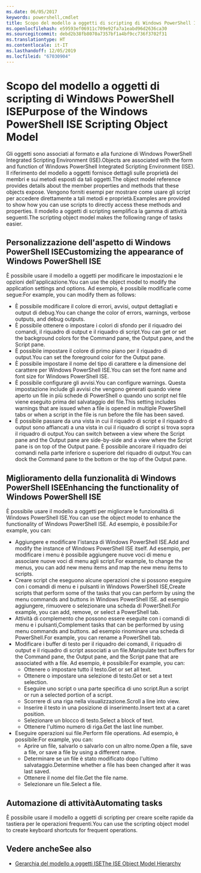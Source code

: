 ```yaml
---
ms.date: 06/05/2017
keywords: powershell,cmdlet
title: Scopo del modello a oggetti di scripting di Windows PowerShell ISE
ms.openlocfilehash: e59593ef06911c709e92fa7a1eabd96d2636ca30
ms.sourcegitcommit: debd2b38fb8070a7357bf1a4bf9cc736f3702f31
ms.translationtype: HT
ms.contentlocale: it-IT
ms.lasthandoff: 12/05/2019
ms.locfileid: "67030904"
---
```

# <a name="purpose-of-the-windows-powershell-ise-scripting-object-model"></a><span data-ttu-id="c9a41-103">Scopo del modello a oggetti di scripting di Windows PowerShell ISE</span><span class="sxs-lookup"><span data-stu-id="c9a41-103">Purpose of the Windows PowerShell ISE Scripting Object Model</span></span>

<span data-ttu-id="c9a41-104">Gli oggetti sono associati al formato e alla funzione di Windows PowerShell Integrated Scripting Environment (ISE).</span><span class="sxs-lookup"><span data-stu-id="c9a41-104">Objects are associated with the form and function of Windows PowerShell Integrated Scripting Environment (ISE).</span></span> <span data-ttu-id="c9a41-105">Il riferimento del modello a oggetti fornisce dettagli sulle proprietà dei membri e sui metodi esposti da tali oggetti.</span><span class="sxs-lookup"><span data-stu-id="c9a41-105">The object model reference provides details about the member properties and methods that these objects expose.</span></span> <span data-ttu-id="c9a41-106">Vengono forniti esempi per mostrare come usare gli script per accedere direttamente a tali metodi e proprietà.</span><span class="sxs-lookup"><span data-stu-id="c9a41-106">Examples are provided to show how you can use scripts to directly access these methods and properties.</span></span> <span data-ttu-id="c9a41-107">Il modello a oggetti di scripting semplifica la gamma di attività seguenti.</span><span class="sxs-lookup"><span data-stu-id="c9a41-107">The scripting object model makes the following range of tasks easier.</span></span>

## <a name="customizing-the-appearance-of-windows-powershell-ise"></a><span data-ttu-id="c9a41-108">Personalizzazione dell'aspetto di Windows PowerShell ISE</span><span class="sxs-lookup"><span data-stu-id="c9a41-108">Customizing the appearance of Windows PowerShell ISE</span></span>

<span data-ttu-id="c9a41-109">È possibile usare il modello a oggetti per modificare le impostazioni e le opzioni dell'applicazione.</span><span class="sxs-lookup"><span data-stu-id="c9a41-109">You can use the object model to modify the application settings and options.</span></span> <span data-ttu-id="c9a41-110">Ad esempio, è possibile modificarle come segue:</span><span class="sxs-lookup"><span data-stu-id="c9a41-110">For example, you can modify them as follows:</span></span>

- <span data-ttu-id="c9a41-111">È possibile modificare il colore di errori, avvisi, output dettagliati e output di debug.</span><span class="sxs-lookup"><span data-stu-id="c9a41-111">You can change the color of errors, warnings, verbose outputs, and debug outputs.</span></span>
- <span data-ttu-id="c9a41-112">È possibile ottenere o impostare i colori di sfondo per il riquadro dei comandi, il riquadro di output e il riquadro di script.</span><span class="sxs-lookup"><span data-stu-id="c9a41-112">You can get or set the background colors for the Command pane, the Output pane, and the Script pane.</span></span>
- <span data-ttu-id="c9a41-113">È possibile impostare il colore di primo piano per il riquadro di output.</span><span class="sxs-lookup"><span data-stu-id="c9a41-113">You can set the foreground color for the Output pane.</span></span>
- <span data-ttu-id="c9a41-114">È possibile impostare il nome del tipo di carattere e la dimensione del carattere per Windows PowerShell ISE.</span><span class="sxs-lookup"><span data-stu-id="c9a41-114">You can set the font name and font size for Windows PowerShell ISE.</span></span>
- <span data-ttu-id="c9a41-115">È possibile configurare gli avvisi.</span><span class="sxs-lookup"><span data-stu-id="c9a41-115">You can configure warnings.</span></span> <span data-ttu-id="c9a41-116">Questa impostazione include gli avvisi che vengono generati quando viene aperto un file in più schede di PowerShell o quando uno script nel file viene eseguito prima del salvataggio del file.</span><span class="sxs-lookup"><span data-stu-id="c9a41-116">This setting includes warnings that are issued when a file is opened in multiple PowerShell tabs or when a script in the file is run before the file has been saved.</span></span>
- <span data-ttu-id="c9a41-117">È possibile passare da una vista in cui il riquadro di script e il riquadro di output sono affiancati a una vista in cui il riquadro di script si trova sopra il riquadro di output.</span><span class="sxs-lookup"><span data-stu-id="c9a41-117">You can switch between a view where the Script pane and the Output pane are side-by-side and a view where the Script pane is on top of the Output pane.</span></span> <span data-ttu-id="c9a41-118">È possibile ancorare il riquadro dei comandi nella parte inferiore o superiore del riquadro di output.</span><span class="sxs-lookup"><span data-stu-id="c9a41-118">You can dock the Command pane to the bottom or the top of the Output pane.</span></span>

## <a name="enhancing-the-functionality-of-windows-powershell-ise"></a><span data-ttu-id="c9a41-119">Miglioramento della funzionalità di Windows PowerShell ISE</span><span class="sxs-lookup"><span data-stu-id="c9a41-119">Enhancing the functionality of Windows PowerShell ISE</span></span>

<span data-ttu-id="c9a41-120">È possibile usare il modello a oggetti per migliorare le funzionalità di Windows PowerShell ISE.</span><span class="sxs-lookup"><span data-stu-id="c9a41-120">You can use the object model to enhance the functionality of Windows PowerShell ISE.</span></span> <span data-ttu-id="c9a41-121">Ad esempio, è possibile:</span><span class="sxs-lookup"><span data-stu-id="c9a41-121">For example, you can:</span></span>

- <span data-ttu-id="c9a41-122">Aggiungere e modificare l'istanza di Windows PowerShell ISE.</span><span class="sxs-lookup"><span data-stu-id="c9a41-122">Add and modify the instance of Windows PowerShell ISE itself.</span></span> <span data-ttu-id="c9a41-123">Ad esempio, per modificare i menu è possibile aggiungere nuove voci di menu e associare nuove voci di menu agli script.</span><span class="sxs-lookup"><span data-stu-id="c9a41-123">For example, to change the menus, you can add new menu items and map the new menu items to scripts.</span></span>
- <span data-ttu-id="c9a41-124">Creare script che eseguono alcune operazioni che si possono eseguire con i comandi di menu e i pulsanti in Windows PowerShell ISE,</span><span class="sxs-lookup"><span data-stu-id="c9a41-124">Create scripts that perform some of the tasks that you can perform by using the menu commands and buttons in Windows PowerShell ISE.</span></span> <span data-ttu-id="c9a41-125">ad esempio aggiungere, rimuovere o selezionare una scheda di PowerShell.</span><span class="sxs-lookup"><span data-stu-id="c9a41-125">For example, you can add, remove, or select a PowerShell tab.</span></span>
- <span data-ttu-id="c9a41-126">Attività di complemento che possono essere eseguite con i comandi di menu e i pulsanti,</span><span class="sxs-lookup"><span data-stu-id="c9a41-126">Complement tasks that can be performed by using menu commands and buttons.</span></span> <span data-ttu-id="c9a41-127">ad esempio rinominare una scheda di PowerShell.</span><span class="sxs-lookup"><span data-stu-id="c9a41-127">For example, you can rename a PowerShell tab.</span></span>
- <span data-ttu-id="c9a41-128">Modificare i buffer di testo per il riquadro dei comandi, il riquadro di output e il riquadro di script associati a un file.</span><span class="sxs-lookup"><span data-stu-id="c9a41-128">Manipulate text buffers for the Command pane, the Output pane, and the Script pane that are associated with a file.</span></span> <span data-ttu-id="c9a41-129">Ad esempio, è possibile:</span><span class="sxs-lookup"><span data-stu-id="c9a41-129">For example, you can:</span></span>
  - <span data-ttu-id="c9a41-130">Ottenere o impostare tutto il testo.</span><span class="sxs-lookup"><span data-stu-id="c9a41-130">Get or set all text.</span></span>
  - <span data-ttu-id="c9a41-131">Ottenere o impostare una selezione di testo.</span><span class="sxs-lookup"><span data-stu-id="c9a41-131">Get or set a text selection.</span></span>
  - <span data-ttu-id="c9a41-132">Eseguire uno script o una parte specifica di uno script.</span><span class="sxs-lookup"><span data-stu-id="c9a41-132">Run a script or run a selected portion of a script.</span></span>
  - <span data-ttu-id="c9a41-133">Scorrere di una riga nella visualizzazione.</span><span class="sxs-lookup"><span data-stu-id="c9a41-133">Scroll a line into view.</span></span>
  - <span data-ttu-id="c9a41-134">Inserire il testo in una posizione di inserimento.</span><span class="sxs-lookup"><span data-stu-id="c9a41-134">Insert text at a caret position.</span></span>
  - <span data-ttu-id="c9a41-135">Selezionare un blocco di testo.</span><span class="sxs-lookup"><span data-stu-id="c9a41-135">Select a block of text.</span></span>
  - <span data-ttu-id="c9a41-136">Ottenere l'ultimo numero di riga.</span><span class="sxs-lookup"><span data-stu-id="c9a41-136">Get the last line number.</span></span>
- <span data-ttu-id="c9a41-137">Eseguire operazioni sui file.</span><span class="sxs-lookup"><span data-stu-id="c9a41-137">Perform file operations.</span></span> <span data-ttu-id="c9a41-138">Ad esempio, è possibile:</span><span class="sxs-lookup"><span data-stu-id="c9a41-138">For example, you can:</span></span>
  - <span data-ttu-id="c9a41-139">Aprire un file, salvarlo o salvarlo con un altro nome.</span><span class="sxs-lookup"><span data-stu-id="c9a41-139">Open a file, save a file, or save a file by using a different name.</span></span>
  - <span data-ttu-id="c9a41-140">Determinare se un file è stato modificato dopo l'ultimo salvataggio.</span><span class="sxs-lookup"><span data-stu-id="c9a41-140">Determine whether a file has been changed after it was last saved.</span></span>
  - <span data-ttu-id="c9a41-141">Ottenere il nome del file.</span><span class="sxs-lookup"><span data-stu-id="c9a41-141">Get the file name.</span></span>
  - <span data-ttu-id="c9a41-142">Selezionare un file.</span><span class="sxs-lookup"><span data-stu-id="c9a41-142">Select a file.</span></span>

## <a name="automating-tasks"></a><span data-ttu-id="c9a41-143">Automazione di attività</span><span class="sxs-lookup"><span data-stu-id="c9a41-143">Automating tasks</span></span>

<span data-ttu-id="c9a41-144">È possibile usare il modello a oggetti di scripting per creare scelte rapide da tastiera per le operazioni frequenti.</span><span class="sxs-lookup"><span data-stu-id="c9a41-144">You can use the scripting object model to create keyboard shortcuts for frequent operations.</span></span>

## <a name="see-also"></a><span data-ttu-id="c9a41-145">Vedere anche</span><span class="sxs-lookup"><span data-stu-id="c9a41-145">See also</span></span>

- [<span data-ttu-id="c9a41-146">Gerarchia del modello a oggetti ISE</span><span class="sxs-lookup"><span data-stu-id="c9a41-146">The ISE Object Model Hierarchy</span></span>](The-ISE-Object-Model-Hierarchy.md)
